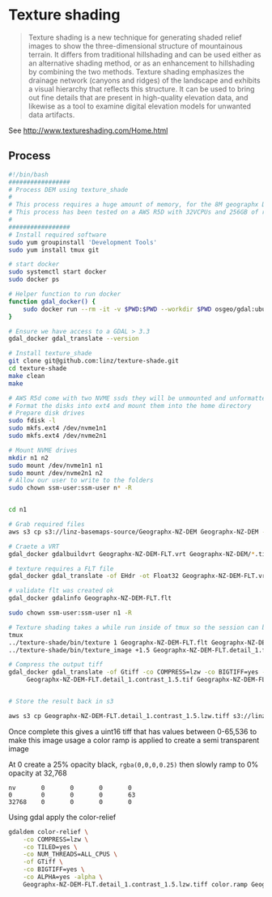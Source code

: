# Texture shading

> Texture shading is a new technique for generating shaded relief images to show the three-dimensional structure of mountainous terrain. It differs from traditional hillshading and can be used either as an alternative shading method, or as an enhancement to hillshading by combining the two methods. Texture shading emphasizes the drainage network (canyons and ridges) of the landscape and exhibits a visual hierarchy that reflects this structure. It can be used to bring out fine details that are present in high-quality elevation data, and likewise as a tool to examine digital elevation models for unwanted data artifacts.

See http://www.textureshading.com/Home.html


## Process

```bash
#!/bin/bash
#################
# Process DEM using texture_shade
#
# This process requires a huge amount of memory, for the 8M geographx DEM it requires around 100GB of free memory
# This process has been tested on a AWS R5D with 32VCPUs and 256GB of ram, starting with a base AWS centos image
# 
#################
# Install required software
sudo yum groupinstall 'Development Tools'
sudo yum install tmux git

# start docker
sudo systemctl start docker
sudo docker ps

# Helper function to run docker 
function gdal_docker() {
    sudo docker run --rm -it -v $PWD:$PWD --workdir $PWD osgeo/gdal:ubuntu-small-3.3.3 "$@"
}

# Ensure we have access to a GDAL > 3.3
gdal_docker gdal_translate --version

# Install texture_shade
git clone git@github.com:linz/texture-shade.git
cd texture-shade
make clean
make

# AWS R5d come with two NVME ssds they will be unmounted and unformatted to begin with
# Format the disks into ext4 and mount them into the home directory
# Prepare disk drives
sudo fdisk -l
sudo mkfs.ext4 /dev/nvme1n1
sudo mkfs.ext4 /dev/nvme2n1

# Mount NVME drives
mkdir n1 n2
sudo mount /dev/nvme1n1 n1
sudo mount /dev/nvme2n1 n2
# Allow our user to write to the folders
sudo chown ssm-user:ssm-user n* -R


cd n1

# Grab required files
aws s3 cp s3://linz-basemaps-source/Geographx-NZ-DEM Geographx-NZ-DEM --recursive

# Craete a VRT
gdal_docker gdalbuildvrt Geographx-NZ-DEM-FLT.vrt Geographx-NZ-DEM/*.tif

# texture requires a FLT file
gdal_docker gdal_translate -of EHdr -ot Float32 Geographx-NZ-DEM-FLT.vrt Geographx-NZ-DEM-FLT.flt

# validate flt was created ok
gdal_docker gdalinfo Geographx-NZ-DEM-FLT.flt

sudo chown ssm-user:ssm-user n1 -R

# Texture shading takes a while run inside of tmux so the session can be resumed with `tmux attach`
tmux 
../texture-shade/bin/texture 1 Geographx-NZ-DEM-FLT.flt Geographx-NZ-DEM-FLT.detail_1.flt
../texture-shade/bin/texture_image +1.5 Geographx-NZ-DEM-FLT.detail_1.flt Geographx-NZ-DEM-FLT.detail_1.contrast_1.5.tif # texture-shade only allows ".tif"

# Compress the output tiff
gdal_docker gdal_translate -of Gtiff -co COMPRESS=lzw -co BIGTIFF=yes -co NUM_THREADS=ALL_CPUS -co TILED=yes \
     Geographx-NZ-DEM-FLT.detail_1.contrast_1.5.tif Geographx-NZ-DEM-FLT.detail_1.contrast_1.5.lzw.tiff


# Store the result back in s3

aws s3 cp Geographx-NZ-DEM-FLT.detail_1.contrast_1.5.lzw.tiff s3://linz-basemaps-source/Geographx-NZ-DEM-FLT/
```


Once complete this gives a uint16 tiff that has values between 0-65,536 to make this image usage a color ramp is applied to create a semi transparent image


At 0 create a 25% opacity black, `rgba(0,0,0,0.25)` then slowly ramp to 0% opacity at 32,768
```
nv       0       0       0       0
0        0       0       0       63
32768    0       0       0       0
```

Using gdal apply the color-relief


```bash
gdaldem color-relief \
    -co COMPRESS=lzw \
    -co TILED=yes \
    -co NUM_THREADS=ALL_CPUS \
    -of GTiff \
    -co BIGTIFF=yes \
    -co ALPHA=yes -alpha \
    Geographx-NZ-DEM-FLT.detail_1.contrast_1.5.lzw.tiff color.ramp Geographx-NZ-DEM-FLT.detail_1.contrast_1.5.lzw.ramp.tiff
```